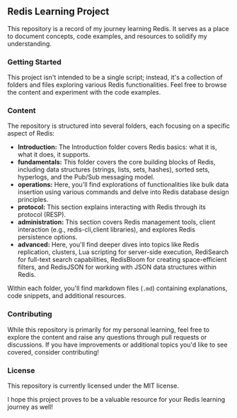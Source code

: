 ## Redis Learning Project

This repository is a record of my journey learning Redis. It serves as a place to document concepts, code examples, and resources to solidify my understanding. 

### Getting Started

This project isn't intended to be a single script; instead, it's a collection of folders and files exploring various Redis functionalities. Feel free to browse the content and experiment with the code examples.

### Content

The repository is structured into several folders, each focusing on a specific aspect of Redis:
* **Introduction:** The Introduction folder covers Redis basics: what it is, what it does, it supports.
* **fundamentals:** This folder covers the core building blocks of Redis, including data structures (strings, lists, sets, hashes), sorted sets, hyperlogs, and the Pub/Sub messaging model.
* **operations:** Here, you'll find explorations of functionalities like bulk data insertion using various commands and delve into Redis database design principles.
* **protocol:** This section explains interacting with Redis through its protocol (RESP). 
* **administration:**  This section covers Redis management tools, client interaction (e.g., redis-cli,client libraries), and explores Redis persistence options.
* **advanced:** Here, you'll find deeper dives into topics like Redis replication, clusters, Lua scripting for server-side execution, RediSearch for full-text search capabilities, RedisBloom for creating space-efficient filters, and RedisJSON for working with JSON data structures within Redis.

Within each folder, you'll find markdown files (`.md`) containing explanations, code snippets, and additional resources.

### Contributing

While this repository is primarily for my personal learning, feel free to explore the content and raise any questions through pull requests or discussions. If you have improvements or additional topics you'd like to see covered, consider contributing!

### License

This repository is currently licensed under the MIT license.



I hope this project proves to be a valuable resource for your Redis learning journey as well!
